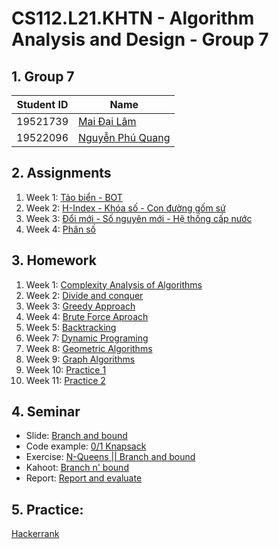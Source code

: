 # CS112.L21.KHTN - Algorithm Analysis and Design - Group 7

## 1. Group 7
| Student ID | Name |
| --- | --- |
| 19521739 | [Mai Đại Lâm](https://github.com/Kaito-Kido) |
| 19522096 | [Nguyễn Phú Quang](https://github.com/McPepperoni) |

## 2. Assignments
1. Week 1: [Tảo biển - BOT](https://github.com/McPepperoni/CS112.L21.KHTN/tree/main/Homework/Week1)
2. Week 2: [H-Index - Khóa số - Con đường gốm sứ](https://github.com/McPepperoni/CS112.L21.KHTN/tree/main/Homework/Week2)
3. Week 3: [Đổi mới - Số nguyên mới - Hệ thống cấp nước](https://github.com/McPepperoni/CS112.L21.KHTN/tree/main/Assignments/Week3)
4. Week 4: [Phân số]()

## 3. Homework
1. Week 1: [Complexity Analysis of Algorithms](https://github.com/McPepperoni/CS112.L21.KHTN/tree/main/Homework/Week1) 
2. Week 2: [Divide and conquer](https://github.com/McPepperoni/CS112.L21.KHTN/tree/main/Homework/Week2)
3. Week 3: [Greedy Approach](https://github.com/McPepperoni/CS112.L21.KHTN/tree/main/Homework/Week3)
4. Week 4: [Brute Force Aproach](https://github.com/McPepperoni/CS112.L21.KHTN/tree/main/Homework/Week4)
5. Week 5: [Backtracking](https://github.com/McPepperoni/CS112.L21.KHTN/tree/main/Homework/Week5)
6. Week 7: [Dynamic Programing](https://github.com/McPepperoni/CS112.L21.KHTN/tree/main/Homework/Week7)
7. Week 8: [Geometric Algorithms](https://github.com/McPepperoni/CS112.L21.KHTN/tree/main/Homework/Week8)
8. Week 9: [Graph Algorithms](https://github.com/McPepperoni/CS112.L21.KHTN/tree/main/Homework/Week9)
9. Week 10: [Practice 1](https://github.com/McPepperoni/CS112.L21.KHTN/tree/main/Homework/Week10)
10. Week 11: [Practice 2](https://github.com/McPepperoni/CS112.L21.KHTN/tree/main/Homework/Week11)
## 4. Seminar
- Slide: [Branch and bound](https://uithcm-my.sharepoint.com/:p:/g/personal/19522096_ms_uit_edu_vn/EcqemTVRv5xGtiNv5ozW0hsBwJe-GT9M_YCdJaCdPD0LCw?e=XNNPTa)
- Code example: [0/1 Knapsack](https://github.com/McPepperoni/CS112.L21.KHTN/tree/main/Seminar)
- Exercise: [N-Queens || Branch and bound](https://drive.google.com/drive/folders/1OtuymA9cYkc6OGFagGY5_bQpO30QUl05?usp=sharing)
- Kahoot: [Branch n' bound](https://create.kahoot.it/share/branch-n-bound/138d3fe3-6cea-43c2-adcf-5e7380a28f6d)
- Report: [Report and evaluate](https://github.com/McPepperoni/CS112.L21.KHTN/tree/main/Seminar)
## 5. Practice:
[Hackerrank](https://www.hackerrank.com/handsomepharaon)
